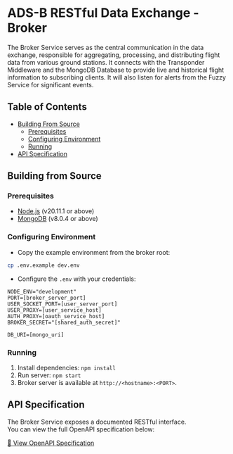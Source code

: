 # ADS-B RESTful Data Exchange - Broker

The Broker Service serves as the central communication in the data exchange, responsible for aggregating, processing, and distributing flight data from various ground stations. It connects with the Transponder Middleware and the MongoDB Database to provide live and historical flight information to subscribing clients. It will also listen for alerts from the Fuzzy Service for significant events.

## Table of Contents

<!--toc:start-->

- [Building From Source](#building-from-source)
  - [Prerequisites](#prerequisites)
  - [Configuring Environment](#configuring-environment)
  - [Running](#running)
- [API Specification](#api-specification)

<!--toc:end-->

<!-- BUILDING FROM SOURCE -->

## Building from Source

### Prerequisites

- [Node.js](https://nodejs.org/en/download/) (v20.11.1 or above)
- [MongoDB](https://www.mongodb.com/try/download/community) (v8.0.4 or above)

### Configuring Environment

- Copy the example environment from the broker root:

```bash
cp .env.example dev.env
```

- Configure the `.env` with your credentials:

```.env
NODE_ENV="development"
PORT=[broker_server_port]
USER_SOCKET_PORT=[user_server_port]
USER_PROXY=[user_service_host]
AUTH_PROXY=[oauth_service_host]
BROKER_SECRET="[shared_auth_secret]"

DB_URI=[mongo_uri]
```

### Running

1. Install dependencies: `npm install`
1. Run server: `npm start`
1. Broker server is available at `http://<hostname>:<PORT>`.

<!-- API SPECIFICATION -->

## API Specification

The Broker Service exposes a documented RESTful interface.  
You can view the full OpenAPI specification below:

[📄 View OpenAPI Specification](./openapi.yaml)
